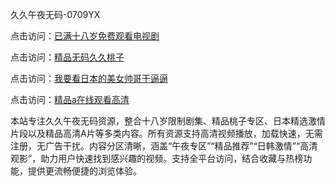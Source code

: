 久久午夜无码-0709YX

点击访问：<a href="https://heiliaozj3tjd.pages.dev">已满十八岁免费观看电视剧</a>

点击访问：<a href="https://heiliaoe8ajia.pages.dev">精品无码久久桃子</a>

点击访问：<a href="https://heiliaoxqkkct.pages.dev">我要看日本的美女帅哥干逼逼</a>

点击访问：<a href="https://heiliaoxwd5i8.pages.dev">精品a在线观看高清</a>

本站专注久久午夜无码资源，整合十八岁限制剧集、精品桃子专区、日本精选激情片段以及精品高清A片等多类内容。所有资源支持高清视频播放，加载快速，无需注册，无广告干扰。内容分区清晰，涵盖“午夜专区”“精品推荐”“日韩激情”“高清观影”，助力用户快速找到感兴趣的视频。支持全平台访问，结合收藏与热榜功能，提供更流畅便捷的浏览体验。

<span style="display:none;">[Canonical link](https://github.com/ba20250709/ba20250709 ）</span>
